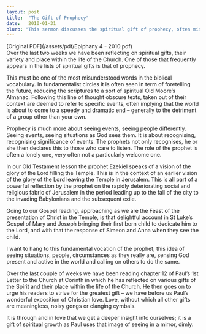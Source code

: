 ```yaml
---
layout: post
title:  "The Gift of Prophecy"
date:   2010-01-31
blurb: "This sermon discusses the spiritual gift of prophecy, often misunderstood as foretelling the future. It emphasizes that prophecy is about seeing events and people as God sees them, recognizing the significance of events, and declaring this to those who listen. It also highlights the importance of love in the Christian faith, without which all other gifts are meaningless."
---
```

[Original PDF](/assets/pdf/Epiphany 4 - 2010.pdf)    
Over the last two weeks we have been reflecting on spiritual gifts, their variety and place within the life of the Church. One of those that frequently appears in the lists of spiritual gifts is that of prophecy.

This must be one of the most misunderstood words in the biblical vocabulary. In fundamentalist circles it is often seen in term of foretelling the future, reducing the scriptures to a sort of spiritual Old Moore’s Almanac. Following this line of thought obscure texts, taken out of their context are deemed to refer to specific events, often implying that the world is about to come to a speedy and dramatic end – generally to the detriment of a group other than your own.

Prophecy is much more about seeing events, seeing people differently. Seeing events, seeing situations as God sees them. It is about recognising, recognising significance of events. The prophets not only recognises, he or she then declares this to those who care to listen. The role of the prophet is often a lonely one, very often not a particularly welcome one.

In our Old Testament lesson the prophet Ezekiel speaks of a vision of the glory of the Lord filling the Temple. This is in the context of an earlier vision of the glory of the Lord leaving the Temple in Jerusalem. This is all part of a powerful reflection by the prophet on the rapidly deteriorating social and religious fabric of Jerusalem in the period leading up to the fall of the city to the invading Babylonians and the subsequent exile.

Going to our Gospel reading, approaching as we are the Feast of the presentation of Christ in the Temple, is that delightful account in St Luke’s Gospel of Mary and Joseph bringing their first born child to dedicate him to the Lord, and with that the response of Simeon and Anna when they see the child.

I want to hang to this fundamental vocation of the prophet, this idea of seeing situations, people, circumstances as they really are, sensing God present and active in the world and calling on others to do the same.

Over the last couple of weeks we have been reading chapter 12 of Paul’s 1st Letter to the Church at Corinth in which he has reflected on various gifts of the Spirit and their place within the life of the Church. He then goes on to urge his readers to strive for the greatest gift – we have before us Paul’s wonderful exposition of Christian love. Love, without which all other gifts are meaningless, noisy gongs or clanging cymbals.

It is through and in love that we get a deeper insight into ourselves; it is a gift of spiritual growth as Paul uses that image of seeing in a mirror, dimly.
